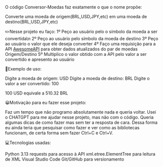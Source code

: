 O código Conversor-Moedas faz exatamente o que o nome propõe:

Converte uma moeda de origem(BRL,USD,JPY,etc) em uma moeda de destino(BRL,USD,JPY,etc)

✏️Nesse projeto eu faço:
1º Peço ao usuário pelo o símbolo da moeda a ser convertida\n
2º Peço ao usuário pelo símbolo da moeda de destino
3º Peço ao usuário o valor que ele deseja converter
4º Faço uma requisição para a API [AwesomeAPI](https://docs.awesomeapi.com.br/api-de-moedas) para obter dados atualizados do par de moedas Origem/Destino
5º Multiplico o valor obtido com a API pelo valor a ser convertido e apresento ao usuário

📔Exemplo de uso: 

Digite a moeda de origem: USD
Digite a moeda de destino: BRL
Digite o valor a ser convertido: 100

100 USD equivale a 510.32 BRL

😀Motivação para eu fazer esse projeto:

Faz um tempo que não programo absolutamente nada e queria voltar. 
Usei o CHATGPT para me ajudar nesse projeto, mas não com o código. Queria algumas dicas de como fazer mas sem ter a resposta de cara.
Dessa forma eu ainda teria que pesquisar como fazer e ver como as bibliotecas funcionam, de certa forma sem fazer Ctrl+C e Ctrl+V.

💻Tecnologias usadas:

Python 3.13
requests para acesso à API
xml.etree.ElementTree para leitura de XML
Visual Studio Code
Git/GitHub para versionamento
